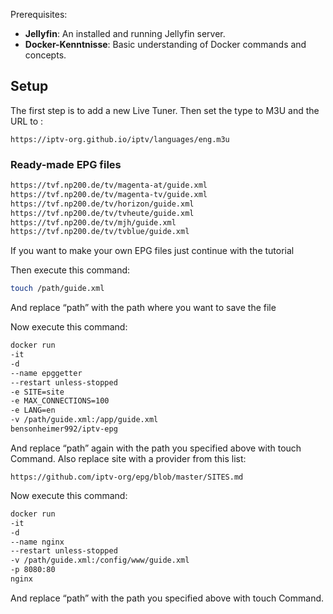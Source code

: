 Prerequisites:
- **Jellyfin**: An installed and running Jellyfin server.
- **Docker-Kenntnisse**: Basic understanding of Docker commands and concepts.

## Setup

The first step is to add a new Live Tuner.
Then set the type to M3U and the URL to : 

```
https://iptv-org.github.io/iptv/languages/eng.m3u
```

### Ready-made EPG files
```bash
https://tvf.np200.de/tv/magenta-at/guide.xml
https://tvf.np200.de/tv/magenta-tv/guide.xml
https://tvf.np200.de/tv/horizon/guide.xml
https://tvf.np200.de/tv/tvheute/guide.xml
https://tvf.np200.de/tv/mjh/guide.xml
https://tvf.np200.de/tv/tvblue/guide.xml
```

If you want to make your own EPG files just continue with the tutorial

Then execute this command:
```bash
touch /path/guide.xml
```

And replace “path” with the path where you want to save the file 

Now execute this command: 
```bash
docker run 
-it 
-d 
--name epggetter 
--restart unless-stopped 
-e SITE=site 
-e MAX_CONNECTIONS=100
-e LANG=en
-v /path/guide.xml:/app/guide.xml
bensonheimer992/iptv-epg 
```

And replace “path” again with the path you specified above with touch Command.
Also replace site with a provider from this list:

```
https://github.com/iptv-org/epg/blob/master/SITES.md
```

Now execute this command:
```bash
docker run 
-it 
-d 
--name nginx
--restart unless-stopped
-v /path/guide.xml:/config/www/guide.xml
-p 8080:80
nginx
```

And replace “path” with the path you specified above with touch Command.
